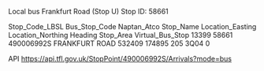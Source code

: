 Local bus
Frankfurt Road (Stop U)
Stop ID: 58661

Stop_Code_LBSL	Bus_Stop_Code	Naptan_Atco	Stop_Name	      Location_Easting	 Location_Northing	Heading	Stop_Area	Virtual_Bus_Stop
13399	          58661	        490006992S	FRANKFURT ROAD	532409	           174895	            205	    3Q04      0


API
https://api.tfl.gov.uk/StopPoint/490006992S/Arrivals?mode=bus
